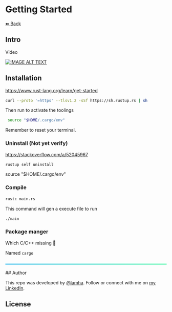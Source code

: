 # Getting Started

[⬅ Back](../README.md)

## Intro 
Video

<div>
  <a href="https://www.youtube.com/watch?v=OX9HJsJUDxA"><img src="https://img.youtube.com/vi/OX9HJsJUDxA/0.jpg" alt="IMAGE ALT TEXT"></a>
</div>

## Installation 
https://www.rust-lang.org/learn/get-started

```bash
curl --proto '=https' --tlsv1.2 -sSf https://sh.rustup.rs | sh
```

Then run to activate the toolings 

```bash
 source "$HOME/.cargo/env"

```

Remember to reset your terminal.


### Uninstall (Not yet verify)
https://stackoverflow.com/a/52045967

```bash
rustup self uninstall

```
source "$HOME/.cargo/env"

### Compile

```bash
rustc main.rs
```

This command will gen a execute file to run 

```bash
./main
```

### Package manger 
Which C/C++ missing 🤣

Named `cargo`





<p><img type="separator" height=8px width="100%" src="https://github.com/HaLamUs/nft-drop/blob/main/assets/aqua.png"></p>
## Author

This repo was developed by [@lamha](https://github.com/HaLamUs). 
Follow or connect with me on [my LinkedIn](https://www.linkedin.com/in/lamhacs). 

## License
